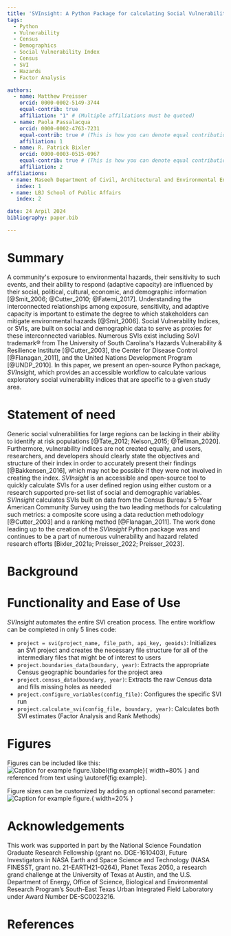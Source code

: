 ```yaml
---
title: 'SVInsight: A Python Package for calculating Social Vulnerability Indices'
tags:
  - Python
  - Vulnerability
  - Census
  - Demographics
  - Social Vulnerability Index
  - Census
  - SVI
  - Hazards
  - Factor Analysis

authors:
  - name: Matthew Preisser
    orcid: 0000-0002-5149-3744
    equal-contrib: true
    affiliation: "1" # (Multiple affiliations must be quoted)
  - name: Paola Passalacqua
    orcid: 0000-0002-4763-7231
    equal-contrib: true # (This is how you can denote equal contributions between multiple authors)
    affiliation: 1
  - name: R. Patrick Bixler
    orcid: 0000-0003-0515-0967
    equal-contrib: true # (This is how you can denote equal contributions between multiple authors)
    affiliation: 2
affiliations:
 - name: Maseeh Department of Civil, Architectural and Environmental Engineering
   index: 1
 - name: LBJ School of Public Affairs
   index: 2

date: 24 Arpil 2024
bibliography: paper.bib

---
```


# Summary

A community's exposure to environmental hazards, their sensitivity to such events, and their ability to respond (adaptive capacity) are influenced by their social, political, cultural, economic, and demographic information [@Smit_2006; @Cutter_2010; @Fatemi_2017]. Understanding the interconnected relationships among exposure, sensitivity, and adaptive capacity is important to estimate the degree to which stakeholders can mitigate environmental hazards [@Smit_2006]. Social Vulnerability Indices, or SVIs, are built on social and demographic data to serve as proxies for these interconnected variables. Numerous SVIs exist including SoVI trademark&reg; from The University of South Carolina's Hazards Vulnerability & Resilience Institute [@Cutter_2003], the Center for Disease Control [@Flanagan_2011], and the United Nations Development Program [@UNDP_2010]. In this paper, we present an open-source Python package, *SVInsight*, which provides an accessible workflow to calculate various exploratory social vulnerability indices that are specific to a given study area.


# Statement of need
Generic social vulnerabilities for large regions can be lacking in their ability to identify at risk populations [@Tate_2012; Nelson_2015; @Tellman_2020]. Furthermore, vulnerability indices are not created equally, and users, researchers, and developers should clearly state the objectives and structure of their index in order to accurately present their findings [@Bakkensen_2016], which may not be possible if they were not involved in creating the index. *SVInsight* is an accessible and open-source tool to quickly calculate SVIs for a user defined region using either custom or a research supported pre-set list of social and demographic variables. *SVInsight* calculates SVIs built on data from the Census Bureau's 5-Year American Community Survey using the two leading methods for calculating such metrics: a composite score using a data reduction methodology [@Cutter_2003] and a ranking method [@Flanagan_2011]. The work done leading up to the creation of the *SVInsight* Python package was and continues to be a part of numerous vulnerability and hazard related research efforts [Bixler_2021a; Preisser_2022; Preisser_2023].


# Background 




# Functionality and Ease of Use 

*SVInsight* automates the entire SVI creation process. The entire workflow can be completed in only 5 lines code:

  - `project = svi(project_name, file_path, api_key, geoids)`: Initializes an SVI project and creates the necessary file structure for all of the intermediary files that might be of interest to users 
  - `project.boundaries_data(boundary, year)`: Extracts the appropriate Census geographic boundaries for the project area
  - `project.census_data(boundary, year)`: Extracts the raw Census data and fills missing holes as needed
  - `project.configure_variables(config_file)`: Configures the specific SVI run
  - `project.calculate_svi(config_file, boundary, year)`: Calculates both SVI estimates (Factor Analysis and Rank Methods)




# Figures

Figures can be included like this:
![Caption for example figure.\label{fig:example}](figure.png){ width=80% }
and referenced from text using \autoref{fig:example}.

Figure sizes can be customized by adding an optional second parameter:
![Caption for example figure.](figure.png){ width=20% }

# Acknowledgements
This work was supported in part by the National Science Foundation Graduate Research Fellowship (grant no. DGE-1610403), Future Investigators in NASA Earth and Space Science and Technology (NASA FINESST, grant no. 21-EARTH21-0264), Planet Texas 2050, a research grand challenge at the University of Texas at Austin, and the U.S. Department of Energy, Office of Science, Biological and Environmental Research Program’s South-East Texas Urban Integrated Field Laboratory under Award Number DE-SC0023216.


# References